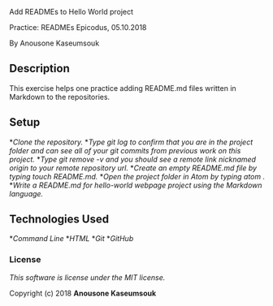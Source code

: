 Add READMEs to Hello World project

Practice: READMEs Epicodus, 05.10.2018

By Anousone Kaseumsouk

## Description

This exercise helps one practice adding README.md files written in Markdown to the repositories.

## Setup

*_Clone the repository._
*_Type git log to confirm that you are in the project folder and can see all of your git commits from previous work on this project._
*_Type git remove -v and you should see a remote link nicknamed origin to your remote repository url._
*_Create an empty README.md file by typing touch README.md._
*_Open the project folder in Atom by typing atom ._
*_Write a README.md for hello-world webpage project using the Markdown language._

## Technologies Used

*_Command Line_
*_HTML_
*_Git_
*_GitHub_

### License

*This software is license under the MIT license.*

Copyright (c) 2018 **Anousone Kaseumsouk**
